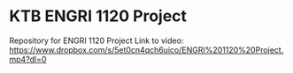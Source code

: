 # KTB ENGRI 1120 Project 
 Repository for ENGRI 1120 Project
Link to video:    https://www.dropbox.com/s/5et0cn4qch6uico/ENGRI%201120%20Project.mp4?dl=0  

